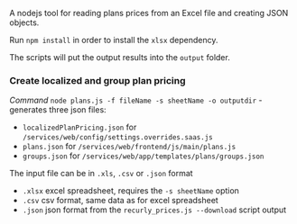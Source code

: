 A nodejs tool for reading plans prices from an Excel file and creating JSON objects.

Run `npm install` in order to install the `xlsx` dependency.

The scripts will put the output results into the `output` folder.

### Create localized and group plan pricing

_Command_ `node plans.js -f fileName -s sheetName -o outputdir` - generates three json files:

- `localizedPlanPricing.json` for `/services/web/config/settings.overrides.saas.js`
- `plans.json` for `/services/web/frontend/js/main/plans.js`
- `groups.json` for `/services/web/app/templates/plans/groups.json`

The input file can be in `.xls`, `.csv` or `.json` format

- `.xlsx` excel spreadsheet, requires the `-s sheetName` option
- `.csv` csv format, same data as for excel spreadsheet
- `.json` json format from the `recurly_prices.js --download` script output
